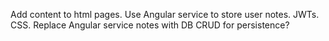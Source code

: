 Add content to html pages.
Use Angular service to store user notes.
JWTs.
CSS.
Replace Angular service notes with DB CRUD for persistence?
